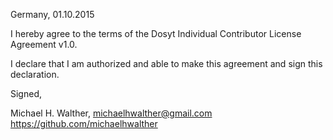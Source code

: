 Germany, 01.10.2015

I hereby agree to the terms of the Dosyt Individual Contributor License
Agreement v1.0.

I declare that I am authorized and able to make this agreement and sign this
declaration.

Signed,

Michael H. Walther, michaelhwalther@gmail.com https://github.com/michaelhwalther
